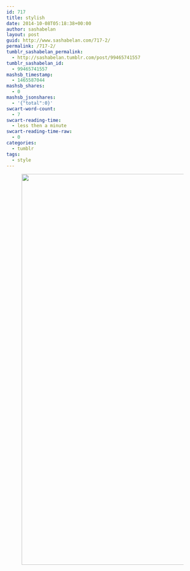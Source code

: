```yaml
---
id: 717
title: stylish
date: 2014-10-08T05:18:38+00:00
author: sashabelan
layout: post
guid: http://www.sashabelan.com/717-2/
permalink: /717-2/
tumblr_sashabelan_permalink:
  - http://sashabelan.tumblr.com/post/99465741557
tumblr_sashabelan_id:
  - 99465741557
mashsb_timestamp:
  - 1465587044
mashsb_shares:
  - 0
mashsb_jsonshares:
  - '{"total":0}'
swcart-word-count:
  - 7
swcart-reading-time:
  - less then a minute
swcart-reading-time-raw:
  - 0
categories:
  - tumblr
tags:
  - style
---
```

<div id='gallery-656' class='gallery galleryid-717 gallery-columns-1 gallery-size-large'>
  <figure class='gallery-item'> 
  
  <div class='gallery-icon portrait'>
    <img width="683" height="1022" src="http://www.sashabelan.ru/wp-content/uploads/2014/10/tumblr_nd41f2sMdN1qarj97o1_1280.jpg" class="attachment-large size-large" alt="" srcset="http://www.sashabelan.ru/wp-content/uploads/2014/10/tumblr_nd41f2sMdN1qarj97o1_1280.jpg 683w, http://www.sashabelan.ru/wp-content/uploads/2014/10/tumblr_nd41f2sMdN1qarj97o1_1280-200x300.jpg 200w, http://www.sashabelan.ru/wp-content/uploads/2014/10/tumblr_nd41f2sMdN1qarj97o1_1280-230x344.jpg 230w, http://www.sashabelan.ru/wp-content/uploads/2014/10/tumblr_nd41f2sMdN1qarj97o1_1280-350x524.jpg 350w" sizes="(max-width: 683px) 100vw, 683px" />
  </div></figure>
</div>